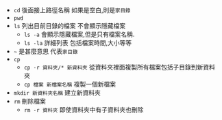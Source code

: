 
- `cd` 後面接上路徑名稱 如果是空白,則是`家目錄`
- `pwd`
- `ls` 列出目前目錄的檔案 不會顯示隱藏檔案
  - `ls -a` 會顯示隱藏檔案,但是只有檔案名稱.
  - `ls -la` 詳細列表 包括檔案時間,大小等等
- `~` 是甚麼意思 代表`家目錄`
- `cp` 
  - `cp -r 資料夾/* 新資料夾` 從資料夾裡面複製所有檔案包括子目錄到新資料夾
  - `cp 檔案 新檔案名稱` 複製一個新檔案
- `mkdir 新資料夾名稱`   建立新資料夾
- `rm` 刪除檔案
  - `rm -r 資料夾` 即使資料夾中有子資料夾也刪除
